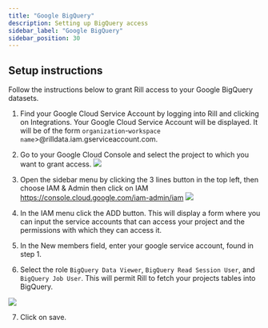 ```yaml
---
title: "Google BigQuery"
description: Setting up BigQuery access
sidebar_label: "Google BigQuery"
sidebar_position: 30
---
```


## Setup instructions
Follow the instructions below to grant Rill access to your Google BigQuery datasets.

1. Find your Google Cloud Service Account by logging into Rill and clicking on Integrations. Your Google Cloud Service Account will be displayed. It will be of the form ```organization```-```workspace name```>@rilldata.iam.gserviceaccount.com. 

2. Go to your Google Cloud Console and select the project to which you want to grant access.
![](https://images.contentful.com/ve6smfzbifwz/4KskMcw6t4az7qdW5i9YDa/7c8fe66bdd9b02864ffd878a29031ac8/2c3627e-Project_selector.png)

3. Open the sidebar menu by clicking the 3 lines button in the top left, then choose IAM & Admin then click on IAM https://console.cloud.google.com/iam-admin/iam 
![](https://images.contentful.com/ve6smfzbifwz/5lkiJLFKP9i0mNJGVcEJpQ/f78c764249c43db1da358df842f3ef0e/8efbbf9-IAM.png)

4. In the IAM menu click the ADD button. This will display a form where you can input the service accounts that can access your project and the permissions with which they can access it.

5. In the New members field, enter your google service account, found in step 1.  

6. Select the role `BigQuery Data Viewer`, `BigQuery Read Session User`, and `BigQuery Job User`. This will permit Rill to fetch your projects tables into BigQuery. 
  
  ![](https://images.contentful.com/ve6smfzbifwz/41T3D34qZmZEzFf91mhKo1/013b627be97a308698e04f50a9dccfef/be5a511-Screen_Shot_2020-10-20_at_7.10.46_PM.png)

7. Click on save.